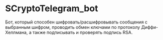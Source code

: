 # SCryptoTelegram_bot
Бот, который способен шифровать/расшифровывать сообщения с выбранным шифром, проводить обмен ключами по протоколу Диффи-Хеллмана, а также подписывать и проверять подпись RSA. 

